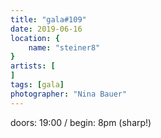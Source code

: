 ```yaml
---
title: "gala#109"
date: 2019-06-16
location: {
    name: "steiner8"
}
artists: [
]
tags: [gala]
photographer: "Nina Bauer"
---
```

doors: 19:00 / begin: 8pm (sharp!)  
